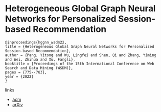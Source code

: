 # Heterogeneous Global Graph Neural Networks for Personalized Session-based Recommendation

```
@inproceedings{hggnn_wsdm22,
title = {Heterogeneous Global Graph Neural Networks for Personalized Session-based Recommendation},
author = {Pang, Yitong and Wu, Lingfei and Shen, Qi and Zhang, Yiming and Wei, Zhihua and Xu, Fangli},
booktitle = {Proceedings of the 15th International Conference on Web Search and Data Mining (WSDM)},
pages = {775--783},
year = {2022}
}
```

links
- [acm](https://dl.acm.org/doi/10.1145/3488560.3498505)
- [arXiv](https://arxiv.org/abs/2107.03813)
